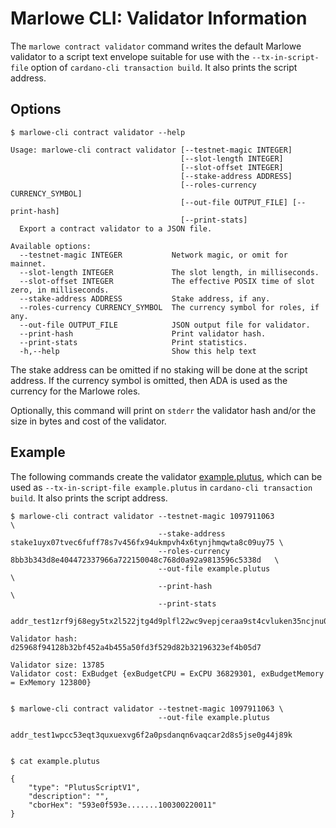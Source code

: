 # Marlowe CLI: Validator Information

The `marlowe contract validator` command writes the default Marlowe validator to a script text envelope suitable for use with the `--tx-in-script-file` option of `cardano-cli transaction build`. It also prints the script address.


## Options

    $ marlowe-cli contract validator --help
    
    Usage: marlowe-cli contract validator [--testnet-magic INTEGER]
                                          [--slot-length INTEGER]
                                          [--slot-offset INTEGER]
                                          [--stake-address ADDRESS]
                                          [--roles-currency CURRENCY_SYMBOL]
                                          [--out-file OUTPUT_FILE] [--print-hash]
                                          [--print-stats]
      Export a contract validator to a JSON file.
    
    Available options:
      --testnet-magic INTEGER           Network magic, or omit for mainnet.
      --slot-length INTEGER             The slot length, in milliseconds.
      --slot-offset INTEGER             The effective POSIX time of slot zero, in milliseconds.
      --stake-address ADDRESS           Stake address, if any.
      --roles-currency CURRENCY_SYMBOL  The currency symbol for roles, if any.
      --out-file OUTPUT_FILE            JSON output file for validator.
      --print-hash                      Print validator hash.
      --print-stats                     Print statistics.
      -h,--help                         Show this help text

The stake address can be omitted if no staking will be done at the script address. If the currency symbol is omitted, then ADA is used as the currency for the Marlowe roles.

Optionally, this command will print on `stderr` the validator hash and/or the size in bytes and cost of the validator.


## Example

The following commands create the validator [example.plutus](example.plutus), which can be used as `--tx-in-script-file example.plutus` in `cardano-cli transaction build`. It also prints the script address.

    $ marlowe-cli contract validator --testnet-magic 1097911063                                                  \
                                     --stake-address stake1uyx07tvec6fuff78s7v456fx94ukmpvh4x6tynjhmqwta8c09uy75 \
                                     --roles-currency 8bb3b343d8e404472337966a722150048c768d0a92a9813596c5338d   \
                                     --out-file example.plutus                                                   \
                                     --print-hash                                                                \
                                     --print-stats
    
    addr_test1zrf9j68egy5tx2l522jtg4d9plfl22wc9vepjceraa9st4cvluken35ncjnu0puetf5jvttedkze02d5kf890kquh60senntcl
    
    Validator hash: d25968f94128b32bf452a4b455a50fd3f529d82b32196323ef4b05d7
    
    Validator size: 13785
    Validator cost: ExBudget {exBudgetCPU = ExCPU 36829301, exBudgetMemory = ExMemory 123800}
    
    
    $ marlowe-cli contract validator --testnet-magic 1097911063 \
                                     --out-file example.plutus
    
    addr_test1wpcc53eqt3quxuexvg6f2a0psdanqn6vaqcar2d8s5jse0g44j89k
    
    
    $ cat example.plutus
    
    {
        "type": "PlutusScriptV1",
        "description": "",
        "cborHex": "593e0f593e.......100300220011"
    }
